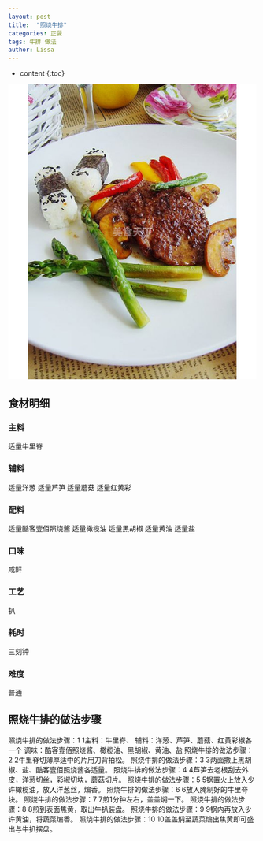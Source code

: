 ```yaml
---
layout: post
title:  "照烧牛排"
categories: 正餐
tags: 牛排 做法
author: Lissa
---
```


* content
{:toc}

<div><img src="https://raw.githubusercontent.com/Lissa-321/Lissa-321.github.io/master/10.jpg"></div>







## 食材明细
### 主料
适量牛里脊 
### 辅料
适量洋葱
适量芦笋
适量蘑菇
适量红黄彩
### 配料
适量酷客壹佰照烧酱
适量橄榄油
适量黑胡椒
适量黄油
适量盐
### 口味
咸鲜
### 工艺
扒
### 耗时
三刻钟
### 难度
普通

## 照烧牛排的做法步骤
照烧牛排的做法步骤：1  1主料：牛里脊、
辅料：洋葱、芦笋、蘑菇、红黄彩椒各一个
调味：酷客壹佰照烧酱、橄榄油、黑胡椒、黄油、盐
照烧牛排的做法步骤：2  2牛里脊切薄厚适中的片用刀背拍松。
照烧牛排的做法步骤：3  3两面撒上黑胡椒、盐、酷客壹佰照烧酱各适量。
照烧牛排的做法步骤：4  4芦笋去老根刮去外皮，洋葱切丝，彩椒切块，蘑菇切片。
照烧牛排的做法步骤：5  5锅置火上放入少许橄榄油，放入洋葱丝，煸香。
照烧牛排的做法步骤：6  6放入腌制好的牛里脊块。
照烧牛排的做法步骤：7  7煎1分钟左右，盖盖焖一下。
照烧牛排的做法步骤：8  8煎到表面焦黄，取出牛扒装盘。
照烧牛排的做法步骤：9  9锅内再放入少许黄油，将蔬菜煸香。
照烧牛排的做法步骤：10  10盖盖焖至蔬菜煸出焦黄即可盛出与牛扒摆盘。

